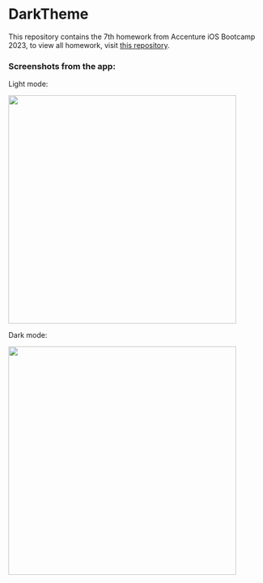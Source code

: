 # DarkTheme

This repository contains the 7th homework from Accenture iOS Bootcamp 2023, to view all homework, visit [this repository](https://github.com/patricijav/HomeWorks).

### Screenshots from the app:

Light mode:

<img src="https://user-images.githubusercontent.com/100102718/232253164-213ccd95-6516-41c6-b8a6-8076dbbabb3d.png" height="450">

Dark mode:

<img src="https://user-images.githubusercontent.com/100102718/232253172-d9848da1-d16d-444a-87e7-d04de5b03adc.png" height="450">

